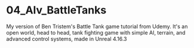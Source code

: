 # 04_Alv_BattleTanks
My version of Ben Tristem's Battle Tank game tutorial from Udemy.  It's an open world, head to head, tank fighting game with simple AI, terrain, and advanced control systems, made in Unreal 4.16.3
